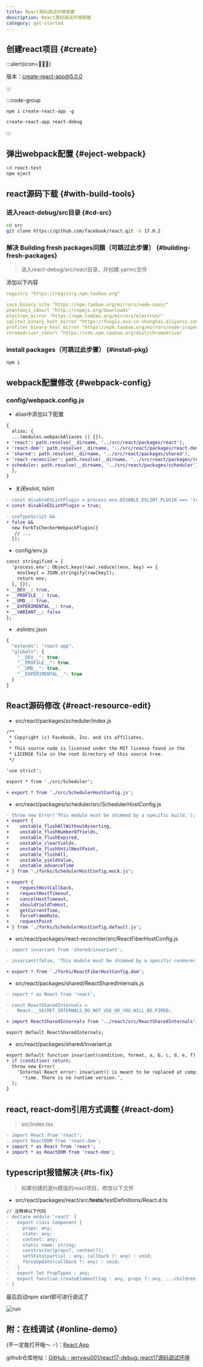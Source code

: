 ```yaml
---
title: React源码调试环境搭建
description: React源码调试环境搭建
category: get-started
---
```


## 创建react项目 {#create}

:::alert{icon=🧙🏽‍♂️}

版本：[create-react-app@5.0.0](https://create-react-app.dev/docs/getting-started/)

:::

:::code-group

```bash[filename="use npm"]
npm i create-react-app -g
```

```bash[filename="use create-react-app"]
create-react-app react-debug
```

:::

## 弹出webpack配置 {#eject-webpack}

```bash
cd react-test
npm eject
```

## react源码下载 {#with-build-tools}

### 进入react-debug/src目录 {#cd-src}

```bash
cd src
git clone https://github.com/facebook/react.git -b 17.0.2
```

### 解决 Building fresh packages问题（可跳过此步骤） {#building-fresh-packages}

> 进入react-debug/src/react目录，并创建.yarnrc文件

添加以下内容

```yaml
registry "https://registry.npm.taobao.org"

sass_binary_site "https://npm.taobao.org/mirrors/node-sass/"
phantomjs_cdnurl "http://cnpmjs.org/downloads"
electron_mirror "https://npm.taobao.org/mirrors/electron/"
sqlite3_binary_host_mirror "https://foxgis.oss-cn-shanghai.aliyuncs.com/"
profiler_binary_host_mirror "https://npm.taobao.org/mirrors/node-inspector/"
chromedriver_cdnurl "https://cdn.npm.taobao.org/dist/chromedriver
```

### install packages（可跳过此步骤） {#install-pkg}

```bash
npm i
```

## webpack配置修改 {#webpack-config}

### config/webpack.config.js

- alias中添加以下配置

```diff [class="language-diff-javascript diff-highlight"]
{
  alias: {
  ...(modules.webpackAliases || {}),
+ 'react': path.resolve(__dirname, '../src/react/packages/react'),
+ 'react-dom': path.resolve(__dirname, '../src/react/packages/react-dom'),
+ 'shared': path.resolve(__dirname, '../src/react/packages/shared'),
+ 'react-reconciler': path.resolve(__dirname, '../src/react/packages/react-reconciler'),
+ scheduler: path.resolve(__dirname, '../src/react/packages/scheduler'),
  },
}
```

- 关闭eslint, tslint

```diff [class="language-diff-javascript diff-highlight"]
- const disableESLintPlugin = process.env.DISABLE_ESLINT_PLUGIN === 'true';
+ const disableESLintPlugin = true;

- useTypeScript &&
+ false &&
  new ForkTsCheckerWebpackPlugin({
   // ...
  });
```

- config/env.js

```diff [class="language-diff-javascript diff-highlight"]
const stringified = {
  'process.env': Object.keys(raw).reduce((env, key) => {
    env[key] = JSON.stringify(raw[key]);
    return env;
  }, {}),
+ __DEV__: true,
+ __PROFILE__: true,
+ __UMD__: true,
+ __EXPERIMENTAL__: true,
+ __VARIANT__: false
};
```

- .eslintrc.json

```js
{
  "extends": "react-app",
  "globals": {
    "__DEV__": true,
    "__PROFILE__": true,
    "__UMD__": true,
    "__EXPERIMENTAL__": true
  }
}
```

## React源码修改 {#react-resource-edit}

- src/react/packages/scheduler/index.js

```diff [class="language-diff-javascript diff-highlight"]
/**
 * Copyright (c) Facebook, Inc. and its affiliates.
 *
 * This source code is licensed under the MIT license found in the
 * LICENSE file in the root directory of this source tree.
 */

'use strict';

export * from './src/Scheduler';

+ export * from './src/SchedulerHostConfig.js';
```

- src/react/packages/scheduler/src/SchedulerHostConfig.js


```diff [class="language-diff-javascript diff-highlight"]
- throw new Error('This module must be shimmed by a specific build.');
+ export {
+    unstable_flushAllWithoutAsserting,
+    unstable_flushNumberOfYields,
+    unstable_flushExpired,
+    unstable_clearYields,
+    unstable_flushUntilNextPaint,
+    unstable_flushAll,
+    unstable_yieldValue,
+    unstable_advanceTime
+ } from './forks/SchedulerHostConfig.mock.js';

+ export {
+    requestHostCallback,
+    requestHostTimeout,
+    cancelHostTimeout,
+    shouldYieldToHost,
+    getCurrentTime,
+    forceFrameRate,
+    requestPaint
+ } from './forks/SchedulerHostConfig.default.js';
```

- src/react/packages/react-reconciler/src/ReactFiberHostConfig.js

```diff [class="language-diff-javascript diff-highlight"]
- import invariant from 'shared/invariant';

- invariant(false, 'This module must be shimmed by a specific renderer.');

+ export * from './forks/ReactFiberHostConfig.dom';
```

- src/react/packages/shared/ReactSharedInternals.js

```diff [class="language-diff-javascript diff-highlight"]
- import * as React from 'react';

- const ReactSharedInternals =
-   React.__SECRET_INTERNALS_DO_NOT_USE_OR_YOU_WILL_BE_FIRED;

+ import ReactSharedInternals from '../react/src/ReactSharedInternals';

export default ReactSharedInternals;
```

- src/react/packages/shared/invariant.js

```diff [class="language-diff-javascript diff-highlight"]
export default function invariant(condition, format, a, b, c, d, e, f) {
+ if (condition) return;
  throw new Error(
    'Internal React error: invariant() is meant to be replaced at compile ' +
      'time. There is no runtime version.',
  );
}
```

## react, react-dom引用方式调整 {#react-dom}

> src/index.tsx

```diff [class="language-diff-javascript diff-highlight"]
- import React from 'react';
- import ReactDOM from 'react-dom';
+ import * as React from 'react';
+ import * as ReactDOM from 'react-dom';
```

## typescript报错解决 {#ts-fix}

> 如果创建的是ts模版的react项目，修改以下文件

- src/react/packages/react/src/__tests__/testDefinitions/React.d.ts

```diff [class="language-diff-javascript diff-highlight"]
// 注释掉以下代码
- declare module 'react' {
-   export class Component {
-     props: any;
-     state: any;
-     context: any;
-     static name: string;
-     constructor(props?, context?);
-     setState(partial : any, callback ?: any) : void;
-     forceUpdate(callback ?: any) : void;
-   }
-   export let PropTypes : any;
-   export function createElement(tag : any, props ?: any, ...children : any[]) : any
- }
```

最后启动npm start即可进行调试了

![run](https://pic4.zhimg.com/80/v2-83df4a2c8b8f9f0c1da6dc3da2d481eb_720w.jpg)

## 附：在线调试 {#online-demo}

(不一定能打开哦～ ‍♂️)：[React App](https://l0159.sse.codesandbox.io/)

github仓库地址：[GitHub - jerrywu001/react17-debug: react17源码调试环境](https://github.com/jerrywu001/react17-debug)

